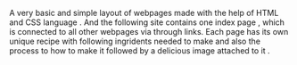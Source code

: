 A very basic and simple layout of webpages made with the help of  HTML and CSS language .
And the following site contains one index page , which is connected to all other webpages via through links.
Each page has its own unique recipe with following ingridents needed to make and also the process to how to make it followed by a delicious image attached to it .
